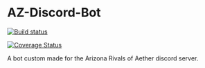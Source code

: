 # AZ-Discord-Bot

[![Build status](https://ci.appveyor.com/api/projects/status/y879iiy4lcs5m4kf?svg=true)](https://ci.appveyor.com/project/JonahGrimm/az-discord-bot)

[![Coverage Status](https://coveralls.io/repos/github/JonahGrimm/az-discord-bot/badge.svg?branch=master)](https://coveralls.io/github/JonahGrimm/az-discord-bot?branch=master)

A bot custom made for the Arizona Rivals of Aether discord server.

